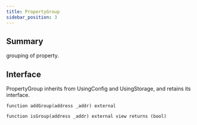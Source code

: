 ```yaml
---
title: PropertyGroup
sidebar_position: 3
---
```


## Summary

grouping of property.

## Interface

PropertyGroup inherits from UsingConfig and UsingStorage, and retains its interface.

`function addGroup(address _addr) external`

`function isGroup(address _addr) external view returns (bool)`
